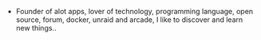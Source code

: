 - Founder of alot apps, lover of technology, programming language, open source, forum, docker, unraid and arcade, I like to discover and learn new things..
  <br>








































































































































































































































































































































































































































































































































































































































































































































































































































































































































































































